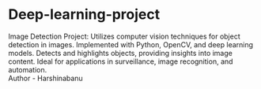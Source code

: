 # Deep-learning-project
Image Detection Project: Utilizes computer vision techniques for object detection in images. Implemented with Python, OpenCV, and deep learning models. Detects and highlights objects, providing insights into image content. Ideal for applications in surveillance, image recognition, and automation.
<br>
Author - Harshinabanu
